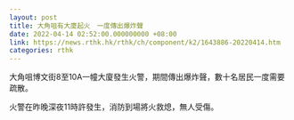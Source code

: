 ```yaml
---
layout: post
title: 大角咀有大廈起火　一度傳出爆炸聲
date: 2022-04-14 02:52:00.000000000 +08:00
link: https://news.rthk.hk/rthk/ch/component/k2/1643886-20220414.htm
categories: rthk
---
```


大角咀博文街8至10A一幢大廈發生火警，期間傳出爆炸聲，數十名居民一度需要疏散。

火警在昨晚深夜11時許發生，消防到場將火救熄，無人受傷。
